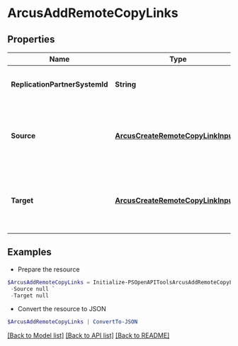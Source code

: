 # ArcusAddRemoteCopyLinks
## Properties

Name | Type | Description | Notes
------------ | ------------- | ------------- | -------------
**ReplicationPartnerSystemId** | **String** | SystemId of target replication partner | 
**Source** | [**ArcusCreateRemoteCopyLinkInput[]**](ArcusCreateRemoteCopyLinkInput.md) | List of remote copy links to be added to source replication partner | 
**Target** | [**ArcusCreateRemoteCopyLinkInput[]**](ArcusCreateRemoteCopyLinkInput.md) | List of remote copy links to be added to target replication partner | 

## Examples

- Prepare the resource
```powershell
$ArcusAddRemoteCopyLinks = Initialize-PSOpenAPIToolsArcusAddRemoteCopyLinks  -ReplicationPartnerSystemId 7CE816P0SR `
 -Source null `
 -Target null
```

- Convert the resource to JSON
```powershell
$ArcusAddRemoteCopyLinks | ConvertTo-JSON
```

[[Back to Model list]](../README.md#documentation-for-models) [[Back to API list]](../README.md#documentation-for-api-endpoints) [[Back to README]](../README.md)

